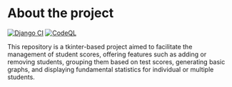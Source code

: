 # About the project

[![Django CI](https://github.com/Nanokwok/Academic-Performance-Management/actions/workflows/django.yml/badge.svg)](https://github.com/Nanokwok/Academic-Performance-Management/actions/workflows/django.yml)
[![CodeQL](https://github.com/Nanokwok/Academic-Performance-Management/actions/workflows/codeql.yml/badge.svg)](https://github.com/Nanokwok/Academic-Performance-Management/actions/workflows/codeql.yml)

This repository is a tkinter-based project aimed to facilitate the management of student scores, 
offering features such as adding or removing students, 
grouping them based on test scores, generating basic graphs, and displaying fundamental statistics for individual or 
multiple students.
